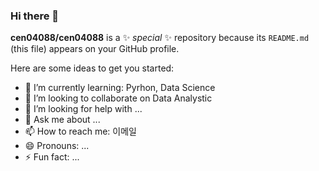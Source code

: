 ### Hi there 👋


**cen04088/cen04088** is a ✨ _special_ ✨ repository because its `README.md` (this file) appears on your GitHub profile.

Here are some ideas to get you started:

- 🌱 I’m currently learning: Pyrhon, Data Science
- 👯 I’m looking to collaborate on Data Analystic
- 🤔 I’m looking for help with ...
- 💬 Ask me about ...
- 📫 How to reach me: 이메일
- 😄 Pronouns: ...
- ⚡ Fun fact: ...

